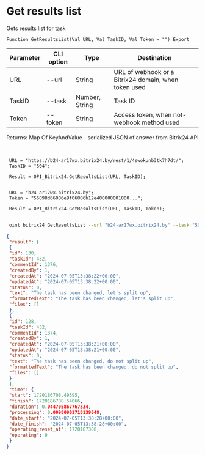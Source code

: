 ﻿---
sidebar_position: 6
---

# Get results list
 Gets results list for task



`Function GetResultsList(Val URL, Val TaskID, Val Token = "") Export`

 | Parameter | CLI option | Type | Destination |
 |-|-|-|-|
 | URL | --url | String | URL of webhook or a Bitrix24 domain, when token used |
 | TaskID | --task | Number, String | Task ID |
 | Token | --token | String | Access token, when not-webhook method used |

 
 Returns: Map Of KeyAndValue - serialized JSON of answer from Bitrix24 API

<br/>




```bsl title="Code example"
 URL = "https://b24-ar17wx.bitrix24.by/rest/1/4swokunb3tk7h7dt/";
 TaskID = "504";
 
 Result = OPI_Bitrix24.GetResultsList(URL, TaskID);
 
 
 URL = "b24-ar17wx.bitrix24.by";
 Token = "56898d66006e9f06006b12e400000001000...";
 
 Result = OPI_Bitrix24.GetResultsList(URL, TaskID, Token);
```
	


```sh title="CLI command example"
 
 oint bitrix24 GetResultsList --url "b24-ar17wx.bitrix24.by" --task "504" --token "56898d66006e9f06006b12e400000001000..."

```

```json title="Result"
{
 "result": [
 {
 "id": 130,
 "taskId": 432,
 "commentId": 1376,
 "createdBy": 1,
 "createdAt": "2024-07-05T13:38:22+00:00",
 "updatedAt": "2024-07-05T13:38:22+00:00",
 "status": 0,
 "text": "The task has been changed, let's split up",
 "formattedText": "The task has been changed, let's split up",
 "files": []
 },
 {
 "id": 128,
 "taskId": 432,
 "commentId": 1374,
 "createdBy": 1,
 "createdAt": "2024-07-05T13:38:21+00:00",
 "updatedAt": "2024-07-05T13:38:21+00:00",
 "status": 0,
 "text": "The task has been changed, do not split up",
 "formattedText": "The task has been changed, do not split up",
 "files": []
 }
 ],
 "time": {
 "start": 1720186708.49595,
 "finish": 1720186708.54066,
 "duration": 0.044705867767334,
 "processing": 0.00980901718139648,
 "date_start": "2024-07-05T13:38:28+00:00",
 "date_finish": "2024-07-05T13:38:28+00:00",
 "operating_reset_at": 1720187308,
 "operating": 0
 }
}
```
